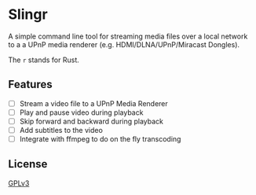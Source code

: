 # Slingr

A simple command line tool for streaming media files over a local network to a a UPnP media renderer (e.g. HDMI/DLNA/UPnP/Miracast Dongles).

The `r` stands for Rust.

## Features

 - [ ] Stream a video file to a UPnP Media Renderer
 - [ ] Play and pause video during playback
 - [ ] Skip forward and backward during playback
 - [ ] Add subtitles to the video
 - [ ] Integrate with ffmpeg to do on the fly transcoding

## License

[GPLv3](LICENSE)
